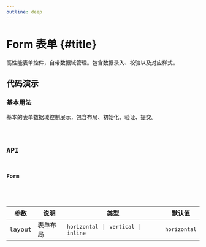 ```yaml
---
outline: deep
---
```


# Form 表单 {#title}

高性能表单控件，自带数据域管理。包含数据录入、校验以及对应样式。

## 代码演示

<script lang="ts" setup>
import baseComponent from './form/Base.tsx'
import baseCode from './form/Base.tsx?raw'
</script>

### 基本用法

基本的表单数据域控制展示，包含布局、初始化、验证、提交。

<Code :component="baseComponent" :code="baseCode" />

## API

### Form

<div class="vp-table">

| 参数      | 说明 | 类型 | 默认值
| ----------- | ----------- | ----------- | ----------- |
| layout      | 表单布局	 | `horizontal` \| `vertical` \| `inline` | `horizontal` |

</div>